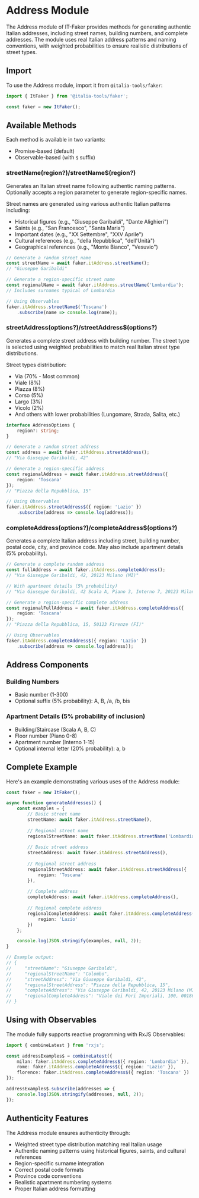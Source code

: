 # Address Module

The Address module of IT-Faker provides methods for generating authentic Italian addresses, including street names, building numbers, and complete addresses. The module uses real Italian address patterns and naming conventions, with weighted probabilities to ensure realistic distributions of street types.

## Import

To use the Address module, import it from `@italia-tools/faker`:

```typescript
import { ItFaker } from '@italia-tools/faker';

const faker = new ItFaker();
```

## Available Methods

Each method is available in two variants:
- Promise-based (default)
- Observable-based (with `$` suffix)

### streetName(region?)/streetName$(region?)

Generates an Italian street name following authentic naming patterns. Optionally accepts a region parameter to generate region-specific names.

Street names are generated using various authentic Italian patterns including:
- Historical figures (e.g., "Giuseppe Garibaldi", "Dante Alighieri")
- Saints (e.g., "San Francesco", "Santa Maria")
- Important dates (e.g., "XX Settembre", "XXV Aprile")
- Cultural references (e.g., "della Repubblica", "dell'Unità")
- Geographical references (e.g., "Monte Bianco", "Vesuvio")

```typescript
// Generate a random street name
const streetName = await faker.itAddress.streetName();
// "Giuseppe Garibaldi"

// Generate a region-specific street name
const regionalName = await faker.itAddress.streetName('Lombardia');
// Includes surnames typical of Lombardia

// Using Observables
faker.itAddress.streetName$('Toscana')
    .subscribe(name => console.log(name));
```

### streetAddress(options?)/streetAddress$(options?)

Generates a complete street address with building number. The street type is selected using weighted probabilities to match real Italian street type distributions.

Street types distribution:
- Via (70% - Most common)
- Viale (8%)
- Piazza (8%)
- Corso (5%)
- Largo (3%)
- Vicolo (2%)
- And others with lower probabilities (Lungomare, Strada, Salita, etc.)

```typescript
interface AddressOptions {
    region?: string;
}

// Generate a random street address
const address = await faker.itAddress.streetAddress();
// "Via Giuseppe Garibaldi, 42"

// Generate a region-specific address
const regionalAddress = await faker.itAddress.streetAddress({ 
    region: 'Toscana' 
});
// "Piazza della Repubblica, 15"

// Using Observables
faker.itAddress.streetAddress$({ region: 'Lazio' })
    .subscribe(address => console.log(address));
```

### completeAddress(options?)/completeAddress$(options?)

Generates a complete Italian address including street, building number, postal code, city, and province code. May also include apartment details (5% probability).

```typescript
// Generate a complete random address
const fullAddress = await faker.itAddress.completeAddress();
// "Via Giuseppe Garibaldi, 42, 20123 Milano (MI)"

// With apartment details (5% probability)
// "Via Giuseppe Garibaldi, 42 Scala A, Piano 3, Interno 7, 20123 Milano (MI)"

// Generate a region-specific complete address
const regionalFullAddress = await faker.itAddress.completeAddress({ 
    region: 'Toscana' 
});
// "Piazza della Repubblica, 15, 50123 Firenze (FI)"

// Using Observables
faker.itAddress.completeAddress$({ region: 'Lazio' })
    .subscribe(address => console.log(address));
```

## Address Components

### Building Numbers
- Basic number (1-300)
- Optional suffix (5% probability): A, B, /a, /b, bis

### Apartment Details (5% probability of inclusion)
- Building/Staircase (Scala A, B, C)
- Floor number (Piano 0-8)
- Apartment number (Interno 1-15)
- Optional internal letter (20% probability): a, b

## Complete Example

Here's an example demonstrating various uses of the Address module:

```typescript
const faker = new ItFaker();

async function generateAddresses() {
    const examples = {
        // Basic street name
        streetName: await faker.itAddress.streetName(),
        
        // Regional street name
        regionalStreetName: await faker.itAddress.streetName('Lombardia'),
        
        // Basic street address
        streetAddress: await faker.itAddress.streetAddress(),
        
        // Regional street address
        regionalStreetAddress: await faker.itAddress.streetAddress({ 
            region: 'Toscana' 
        }),
        
        // Complete address
        completeAddress: await faker.itAddress.completeAddress(),
        
        // Regional complete address
        regionalCompleteAddress: await faker.itAddress.completeAddress({ 
            region: 'Lazio' 
        })
    };

    console.log(JSON.stringify(examples, null, 2));
}

// Example output:
// {
//     "streetName": "Giuseppe Garibaldi",
//     "regionalStreetName": "Colombo",
//     "streetAddress": "Via Giuseppe Garibaldi, 42",
//     "regionalStreetAddress": "Piazza della Repubblica, 15",
//     "completeAddress": "Via Giuseppe Garibaldi, 42, 20123 Milano (MI)",
//     "regionalCompleteAddress": "Viale dei Fori Imperiali, 100, 00186 Roma (RM)"
// }
```

## Using with Observables

The module fully supports reactive programming with RxJS Observables:

```typescript
import { combineLatest } from 'rxjs';

const addressExamples$ = combineLatest({
    milan: faker.itAddress.completeAddress$({ region: 'Lombardia' }),
    rome: faker.itAddress.completeAddress$({ region: 'Lazio' }),
    florence: faker.itAddress.completeAddress$({ region: 'Toscana' })
});

addressExamples$.subscribe(addresses => {
    console.log(JSON.stringify(addresses, null, 2));
});
```

## Authenticity Features

The Address module ensures authenticity through:
- Weighted street type distribution matching real Italian usage
- Authentic naming patterns using historical figures, saints, and cultural references
- Region-specific surname integration
- Correct postal code formats
- Province code conventions
- Realistic apartment numbering systems
- Proper Italian address formatting
